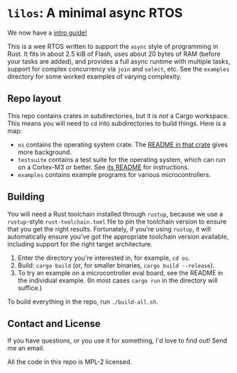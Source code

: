 # `lilos`: A minimal async RTOS

We now have a [intro guide!](doc/intro.adoc)

This is a wee RTOS written to support the `async` style of programming in Rust.
It fits in about 2.5 kiB of Flash, uses about 20 bytes of RAM (before your tasks
are added), and provides a full async runtime with multiple tasks, support for
complex concurrency via `join` and `select`, etc. See the `examples` directory
for some worked examples of varying complexity.

## Repo layout

This repo contains crates in subdirectories, but it is _not_ a Cargo workspace.
This means you will need to `cd` into subdirectories to build things. Here is a
map:

- `os` contains the operating system crate. The [README in that
  crate](https://github.com/cbiffle/lilos/blob/main/os/README.mkdn) gives more
  background.
- `testsuite` contains a test suite for the operating system, which can run on a
  Cortex-M3 or better. See [its
  README](https://github.com/cbiffle/lilos/blob/main/testsuite/README.mkdn) for
  instructions.
- `examples` contains example programs for various microcontrollers.

## Building

You will need a Rust toolchain installed through `rustup`, because we use a
`rustup`-style `rust-toolchain.toml` file to pin the toolchain version to ensure
that you get the right results. Fortunately, if you're using `rustup`, it will
automatically ensure you've got the appropriate toolchain version available,
including support for the right target architecture.

1. Enter the directory you're interested in, for example, `cd os`.
2. Build: `cargo build` (or, for smaller binaries, `cargo build --release`).
3. To try an example on a microcontroller eval board, see the README in the
   individual example. (In most cases `cargo run` in the directory will
   suffice.)

To build everything in the repo, run `./build-all.sh`.

## Contact and License

If you have questions, or you use it for something, I'd love to find out! Send
me an email.

All the code in this repo is MPL-2 licensed.
